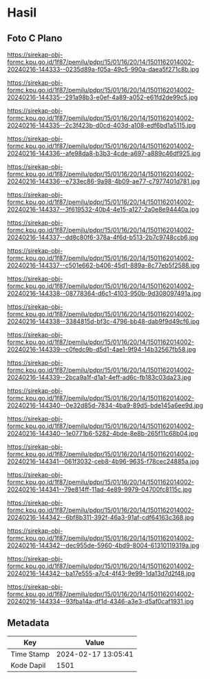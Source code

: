 # Hasil

## Foto C Plano

https://sirekap-obj-formc.kpu.go.id/1f87/pemilu/pdpr/15/01/16/20/14/1501162014002-20240216-144333--0235d89a-f05a-49c5-990a-daea5f271c8b.jpg

https://sirekap-obj-formc.kpu.go.id/1f87/pemilu/pdpr/15/01/16/20/14/1501162014002-20240216-144335--291a98b3-e0ef-4a89-a052-e61fd2de99c5.jpg

https://sirekap-obj-formc.kpu.go.id/1f87/pemilu/pdpr/15/01/16/20/14/1501162014002-20240216-144335--2c3f423b-d0cd-403d-a108-edf6bd1a5115.jpg

https://sirekap-obj-formc.kpu.go.id/1f87/pemilu/pdpr/15/01/16/20/14/1501162014002-20240216-144336--afe98da8-b3b3-4cde-a697-a889c46df925.jpg

https://sirekap-obj-formc.kpu.go.id/1f87/pemilu/pdpr/15/01/16/20/14/1501162014002-20240216-144336--e733ec86-9a98-4b09-ae77-c7977401d781.jpg

https://sirekap-obj-formc.kpu.go.id/1f87/pemilu/pdpr/15/01/16/20/14/1501162014002-20240216-144337--3f619532-40b4-4e15-a127-2a0e8e94440a.jpg

https://sirekap-obj-formc.kpu.go.id/1f87/pemilu/pdpr/15/01/16/20/14/1501162014002-20240216-144337--dd8c80f6-378a-4f6d-b513-2b7c9748ccb6.jpg

https://sirekap-obj-formc.kpu.go.id/1f87/pemilu/pdpr/15/01/16/20/14/1501162014002-20240216-144337--c501e662-b406-45d1-889a-8c77eb5f2588.jpg

https://sirekap-obj-formc.kpu.go.id/1f87/pemilu/pdpr/15/01/16/20/14/1501162014002-20240216-144338--08778364-d6c1-4103-950b-9d308097491a.jpg

https://sirekap-obj-formc.kpu.go.id/1f87/pemilu/pdpr/15/01/16/20/14/1501162014002-20240216-144338--3384815d-bf3c-4796-bb48-dab9f9d49cf6.jpg

https://sirekap-obj-formc.kpu.go.id/1f87/pemilu/pdpr/15/01/16/20/14/1501162014002-20240216-144339--c0fedc9b-d5d1-4ae1-9f94-14b32567fb58.jpg

https://sirekap-obj-formc.kpu.go.id/1f87/pemilu/pdpr/15/01/16/20/14/1501162014002-20240216-144339--2bca9a1f-d1a1-4eff-ad6c-fb183c03da23.jpg

https://sirekap-obj-formc.kpu.go.id/1f87/pemilu/pdpr/15/01/16/20/14/1501162014002-20240216-144340--0e32d85d-7834-4ba9-89d5-bde145a6ee9d.jpg

https://sirekap-obj-formc.kpu.go.id/1f87/pemilu/pdpr/15/01/16/20/14/1501162014002-20240216-144340--1e0771b6-5282-4bde-8e8b-265f11c68b04.jpg

https://sirekap-obj-formc.kpu.go.id/1f87/pemilu/pdpr/15/01/16/20/14/1501162014002-20240216-144341--061f3032-ceb8-4b96-9635-f78cec24885a.jpg

https://sirekap-obj-formc.kpu.go.id/1f87/pemilu/pdpr/15/01/16/20/14/1501162014002-20240216-144341--79e814ff-11ad-4e89-9979-04700fc8115c.jpg

https://sirekap-obj-formc.kpu.go.id/1f87/pemilu/pdpr/15/01/16/20/14/1501162014002-20240216-144342--6bf8b311-392f-46a3-91af-cdf64163c368.jpg

https://sirekap-obj-formc.kpu.go.id/1f87/pemilu/pdpr/15/01/16/20/14/1501162014002-20240216-144342--dec955de-5960-4bd9-8004-61310119319a.jpg

https://sirekap-obj-formc.kpu.go.id/1f87/pemilu/pdpr/15/01/16/20/14/1501162014002-20240216-144342--ba17e555-a7c4-4f43-9e99-1da13d7d2f48.jpg

https://sirekap-obj-formc.kpu.go.id/1f87/pemilu/pdpr/15/01/16/20/14/1501162014002-20240216-144334--93fba14a-df1d-4346-a3e3-d5af0caf1931.jpg


## Metadata

| Key        | Value               |
| ---------- | ------------------- |
| Time Stamp | 2024-02-17 13:05:41 |
| Kode Dapil | 1501                |



